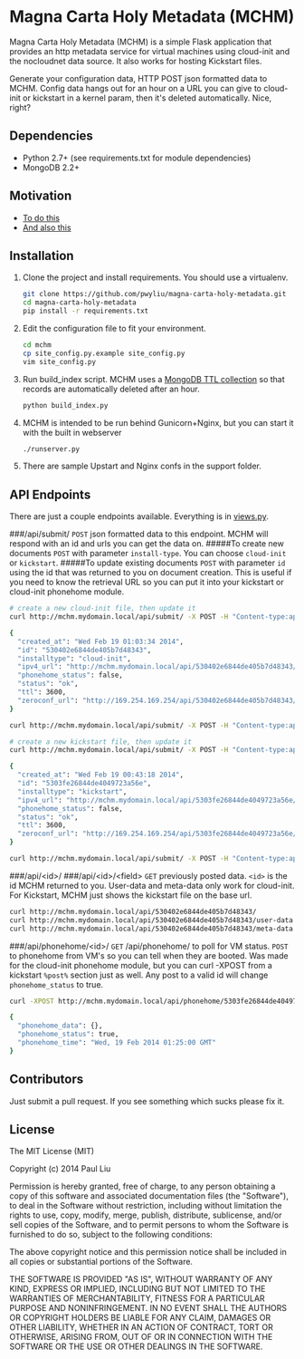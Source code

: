 # Magna Carta Holy Metadata (MCHM)
Magna Carta Holy Metadata (MCHM) is a simple Flask application that provides an http metadata service for virtual machines using cloud-init and the nocloudnet data source. It also works for hosting Kickstart files.

Generate your configuration data, HTTP POST json formatted data to MCHM. Config data hangs out for an hour on a URL you can give to cloud-init or kickstart in a kernel param, then it's deleted automatically. Nice, right? 

## Dependencies
* Python 2.7+ (see requirements.txt for module dependencies)
* MongoDB 2.2+

## Motivation
* [To do this](http://smoser.brickies.net/ubuntu/nocloud/)
* [And also this](https://access.redhat.com/site/documentation/en-US/Red_Hat_Enterprise_Linux/6/html/Installation_Guide/s2-kickstart2-networkbased.html)

## Installation
1. Clone the project and install requirements. You should use a virtualenv.

    ```bash
    git clone https://github.com/pwyliu/magna-carta-holy-metadata.git
    cd magna-carta-holy-metadata
    pip install -r requirements.txt
    ```
2. Edit the configuration file to fit your environment.
   
    ```bash
    cd mchm
    cp site_config.py.example site_config.py
    vim site_config.py
    ```
3. Run build_index script. MCHM uses a [MongoDB TTL collection](http://docs.mongodb.org/manual/tutorial/expire-data/) so that records are automatically deleted after an hour.

    ```bash
    python build_index.py
    ```
4. MCHM is intended to be run behind Gunicorn+Nginx, but you can start it with the built in webserver
    
    ```bash
    ./runserver.py
    ```
5. There are sample Upstart and Nginx confs in the support folder.

## API Endpoints
There are just a couple endpoints available. Everything is in [views.py](https://github.com/pwyliu/magna-carta-holy-metadata/blob/master/mchm/views.py).

###/api/submit/
`POST` json formatted data to this endpoint. MCHM will respond with an id and urls you can get the data on.
#####To create new documents
`POST` with parameter `install-type`. You can choose `cloud-init` or `kickstart`.
#####To update existing documents
`POST` with parameter `id` using the id that was returned to you on document creation. This is useful if you need to know the retrieval URL so you can put it into your kickstart or cloud-init phonehome module.

```bash
# create a new cloud-init file, then update it
curl http://mchm.mydomain.local/api/submit/ -X POST -H "Content-type:application/json" -d '{"install-type":"cloud-init","user-data":"my cloud-init userdata","meta-data":"my cloud-init metadata"}'

{
  "created_at": "Wed Feb 19 01:03:34 2014",
  "id": "530402e6844de405b7d48343",
  "installtype": "cloud-init",
  "ipv4_url": "http://mchm.mydomain.local/api/530402e6844de405b7d48343/",
  "phonehome_status": false,
  "status": "ok",
  "ttl": 3600,
  "zeroconf_url": "http://169.254.169.254/api/530402e6844de405b7d48343/"
}

curl http://mchm.mydomain.local/api/submit/ -X POST -H "Content-type:application/json" -d '{"id":"530402e6844de405b7d48343","user-data":"my different cloud-init userdata","meta-data":"my different cloud-init metadata"}'

# create a new kickstart file, then update it
curl http://mchm.mydomain.local/api/submit/ -X POST -H "Content-type:application/json" -d '{"install-type":"kickstart","ks-data":"my kickstart file"}'

{
  "created_at": "Wed Feb 19 00:43:18 2014",
  "id": "5303fe26844de4049723a56e",
  "installtype": "kickstart",
  "ipv4_url": "http://mchm.mydomain.local/api/5303fe26844de4049723a56e/",
  "phonehome_status": false,
  "status": "ok",
  "ttl": 3600,
  "zeroconf_url": "http://169.254.169.254/api/5303fe26844de4049723a56e/"
}

curl http://mchm.mydomain.local/api/submit/ -X POST -H "Content-type:application/json" -d '{"id":"5303fe26844de4049723a56e","ks-data":"my new kickstart info"}'
```

###/api/\<id>/
###/api/\<id>/\<field>
`GET` previously posted data. `<id>` is the id MCHM returned to you. User-data and meta-data only work for cloud-init. For Kickstart, MCHM just shows the kickstart file on the base url.

```bash
curl http://mchm.mydomain.local/api/530402e6844de405b7d48343/
curl http://mchm.mydomain.local/api/530402e6844de405b7d48343/user-data
curl http://mchm.mydomain.local/api/530402e6844de405b7d48343/meta-data
```

###/api/phonehome/\<id>/
`GET` /api/phonehome/ to poll for VM status.
`POST` to phonehome from VM's so you can tell when they are booted. Was made for the cloud-init phonehome module, but you can curl -XPOST from a kickstart `%post%` section just as well. Any post to a valid id will change `phonehome_status` to true.

```bash
curl -XPOST http://mchm.mydomain.local/api/phonehome/5303fe26844de4049723a56e/ -d '{"msg":"kickstarted"}'

{
  "phonehome_data": {}, 
  "phonehome_status": true, 
  "phonehome_time": "Wed, 19 Feb 2014 01:25:00 GMT"
}
```

## Contributors
Just submit a pull request. If you see something which sucks please fix it.

## License
The MIT License (MIT)

Copyright (c) 2014 Paul Liu

Permission is hereby granted, free of charge, to any person obtaining a copy
of this software and associated documentation files (the "Software"), to deal
in the Software without restriction, including without limitation the rights
to use, copy, modify, merge, publish, distribute, sublicense, and/or sell
copies of the Software, and to permit persons to whom the Software is
furnished to do so, subject to the following conditions:

The above copyright notice and this permission notice shall be included in all
copies or substantial portions of the Software.

THE SOFTWARE IS PROVIDED "AS IS", WITHOUT WARRANTY OF ANY KIND, EXPRESS OR
IMPLIED, INCLUDING BUT NOT LIMITED TO THE WARRANTIES OF MERCHANTABILITY,
FITNESS FOR A PARTICULAR PURPOSE AND NONINFRINGEMENT. IN NO EVENT SHALL THE
AUTHORS OR COPYRIGHT HOLDERS BE LIABLE FOR ANY CLAIM, DAMAGES OR OTHER
LIABILITY, WHETHER IN AN ACTION OF CONTRACT, TORT OR OTHERWISE, ARISING FROM,
OUT OF OR IN CONNECTION WITH THE SOFTWARE OR THE USE OR OTHER DEALINGS IN THE
SOFTWARE.